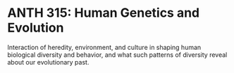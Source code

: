 # ANTH 315: Human Genetics and Evolution

Interaction of heredity, environment, and culture in shaping human biological diversity and behavior, and what such patterns of diversity reveal about our evolutionary past.